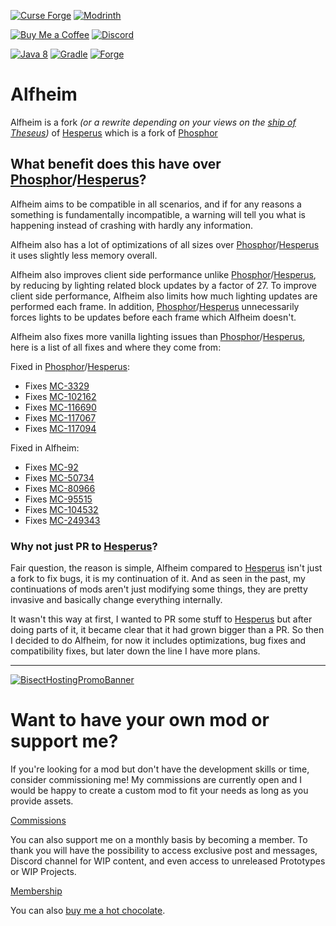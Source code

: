 [![Curse Forge](https://cdn.jsdelivr.net/npm/@intergrav/devins-badges@3/assets/cozy/available/curseforge_vector.svg)](https://www.curseforge.com/minecraft/mc-mods/alfheim-lighting-engine)
[![Modrinth](https://cdn.jsdelivr.net/npm/@intergrav/devins-badges@3/assets/cozy/available/modrinth_vector.svg)](https://modrinth.com/mod/alfheim-lighting-engine)

[![Buy Me a Coffee](https://cdn.jsdelivr.net/npm/@intergrav/devins-badges@3/assets/cozy/donate/buymeacoffee-singular_vector.svg)](https://www.buymeacoffee.com/desoroxxx)
[![Discord](https://cdn.jsdelivr.net/npm/@intergrav/devins-badges@3/assets/cozy/social/discord-plural_vector.svg)](https://discord.gg/hKpUYx7VwS)

[![Java 8](https://cdn.jsdelivr.net/npm/@intergrav/devins-badges@3/assets/cozy/built-with/java8_vector.svg)](https://adoptium.net/temurin/releases/?version=8)
[![Gradle](https://cdn.jsdelivr.net/npm/@intergrav/devins-badges@3/assets/cozy/built-with/gradle_vector.svg)](https://gradle.org/)
[![Forge](https://cdn.jsdelivr.net/npm/@intergrav/devins-badges@3/assets/cozy/supported/forge_vector.svg)](http://files.minecraftforge.net/maven/net/minecraftforge/forge/index_1.12.2.html)

# Alfheim

Alfheim is a fork *(or a rewrite depending on your views on the [ship of Theseus](https://en.wikipedia.org/wiki/Ship_of_Theseus))* of [Hesperus] which is a fork of [Phosphor]

## What benefit does this have over [Phosphor]/[Hesperus]?

Alfheim aims to be compatible in all scenarios, and if for any reasons a something is fundamentally incompatible, a warning will tell you what is happening instead of crashing with hardly any information.

Alfheim also has a lot of optimizations of all sizes over [Phosphor]/[Hesperus] it uses slightly less memory overall.

Alfheim also improves client side performance unlike [Phosphor]/[Hesperus], by reducing by lighting related block updates by a factor of 27.
To improve client side performance, Alfheim also limits how much lighting updates are performed each frame.
In addition, [Phosphor]/[Hesperus] unnecessarily forces lights to be updates before each frame which Alfheim doesn't.

Alfheim also fixes more vanilla lighting issues than [Phosphor]/[Hesperus], here is a list of all fixes and where they come from:

Fixed in [Phosphor]/[Hesperus]:
- Fixes [MC-3329](https://bugs.mojang.com/browse/MC-3329)
- Fixes [MC-102162](https://bugs.mojang.com/browse/MC-102162)
- Fixes [MC-116690](https://bugs.mojang.com/browse/MC-116690)
- Fixes [MC-117067](https://bugs.mojang.com/browse/MC-117067)
- Fixes [MC-117094](https://bugs.mojang.com/browse/MC-117094)

Fixed in Alfheim:
- Fixes [MC-92](https://bugs.mojang.com/browse/MC-92)
- Fixes [MC-50734](https://bugs.mojang.com/browse/MC-50734)
- Fixes [MC-80966](https://bugs.mojang.com/browse/MC-80966)
- Fixes [MC-95515](https://bugs.mojang.com/browse/MC-95515)
- Fixes [MC-104532](https://bugs.mojang.com/browse/MC-104532)
- Fixes [MC-249343](https://bugs.mojang.com/browse/MC-249343)

### Why not just PR to [Hesperus]? 

Fair question, the reason is simple, Alfheim compared to [Hesperus] isn't just a fork to fix bugs, it is my continuation of it.
And as seen in the past, my continuations of mods aren't just modifying some things, they are pretty invasive and basically change everything internally.

It wasn't this way at first, I wanted to PR some stuff to [Hesperus] but after doing parts of it, it became clear that it had grown bigger than a PR.
So then I decided to do Alfheim, for now it includes optimizations, bug fixes and compatibility fixes, but later down the line I have more plans.

[Hesperus]: https://www.curseforge.com/minecraft/mc-mods/hesperus
[Phosphor]: https://www.curseforge.com/minecraft/mc-mods/phosphor-forge

---

[![BisectHostingPromoBanner](https://www.bisecthosting.com/partners/custom-banners/d410513a-9aee-467a-96eb-88eb0976af9d.webp)](https://bisecthosting.com/Desoroxxx?r=Alfheim+GitHub)

# Want to have your own mod or support me?

If you're looking for a mod but don't have the development skills or time, consider commissioning me!
My commissions are currently open and I would be happy to create a custom mod to fit your needs as long as you provide assets.

[Commissions]

You can also support me on a monthly basis by becoming a member.
To thank you will have the possibility to access exclusive post and messages, Discord channel for WIP content, and even access to unreleased Prototypes or WIP Projects.

[Membership]

You can also [buy me a hot chocolate].

[Commissions]: https://www.buymeacoffee.com/desoroxxx/commissions
[Membership]: https://www.buymeacoffee.com/desoroxxx/membership
[buy me a hot chocolate]: https://www.buymeacoffee.com/desoroxxx
